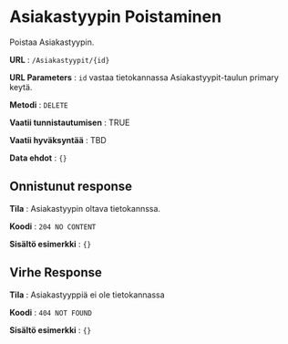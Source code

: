 # Asiakastyypin Poistaminen

Poistaa Asiakastyypin.

**URL** : `/Asiakastyypit/{id}`

**URL Parameters** : `id` vastaa tietokannassa Asiakastyypit-taulun primary keytä.

**Metodi** : `DELETE`

**Vaatii tunnistautumisen** : TRUE

**Vaatii hyväksyntää** : TBD

**Data ehdot** : `{}`

## Onnistunut response

**Tila** : Asiakastyypin oltava tietokannssa.

**Koodi** : `204 NO CONTENT`

**Sisältö esimerkki** : `{}`

## Virhe Response

**Tila** : Asiakastyyppiä ei ole tietokannassa

**Koodi** : `404 NOT FOUND`

**Sisältö esimerkki** : `{}`
